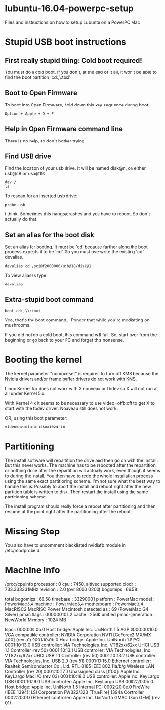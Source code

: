 # lubuntu-16.04-powerpc-setup

Files and instructions on how to setup Lubuntu on a PowerPC Mac

# Stupid USB boot instructions

## First really stupid thing: Cold boot required!

You must do a cold boot. If you don't, at the end of it all,
it won't be able to find the boot partition 'cd:,\\:tbxi'

## Boot to Open Firmware

To boot into Open Firmware, hold down this key sequence during boot: 

    Option + Apple + O + F

## Help in Open Firmware command line

There is no help, so don't bother trying.

## Find USB drive

Find the location of your usb drive. It will be named disk@n,
on either usb@18 or usb@19:

    dev /
    ls

To rescan for an inserted usb drive:

    probe-usb

I think. Sometimes this hangs/crashes and you have to
reboot. So don't actually do that.

## Set an alias for the boot disk

Set an alias for booting. It must be 'cd' because farther
along the boot process expects it to be 'cd'. So you must
overwrite the existing 'cd' devalias.

    devalias cd /pci@f2000000/usb@18/disk@1

To view aliases type:

    devalias

## Extra-stupid boot command

    boot cd:,\\:tbxi

Yea, that's the boot command... Ponder that while you're meditating
on mushrooms.

If you did not do a cold boot, this command will fail. So, start
over from the beginning or go back to your PC and forget this
nonsense.

# Booting the kernel

The kernel parameter "nomodeset" is required to turn off KMS because the 
Nvidia drivers and/or frame buffer drivers do not work with KMS.

Linux Kernel 5.x does not work with X nouveau or fbdev so X will not run
at all under Kernel 5.x.

With Kernel 4.x it seems to be necessary to use video=offb:off to get X
to start with the fbdev driver. Nouveau still does not work.

OR, using this boot parameter:

    video=nvidiafb:1280x1024-16

# Partitioning

The install software will repartition the drive and then go on with
the install. But this never works. The machine has to be rebooted
after the repartition or nothing done after the repartition will
actually work, even though it seems to during the install. You
then have to redo the whole installation process using the same
exact partitioning scheme. I'm not sure what the best way to handle
this is. Possibly to abort the install and reboot right after
the new partition table is written to disk. Then restart the
install using the same partitioning scheme.

The install program should really force a reboot after partitioning
and then resume at the point right after the partitioning after the
reboot.

# Missing Step

You also have to uncomment blacklisted nvidiafb module in /etc/modprobe.d.

# Machine Info

/proc/cpuinfo
processor	: 0
cpu		: 7450, altivec supported
clock		: 733.333331MHz
revision	: 2.0 (pvr 8000 0200)
bogomips	: 66.58

total bogomips	: 66.58
timebase	: 33290001
platform	: PowerMac
model		: PowerMac3,4
machine		: PowerMac3,4
motherboard	: PowerMac3,4 MacRISC2 MacRISC Power Macintosh
detected as	: 69 (PowerMac G4 Silver)
pmac flags	: 00000010
L2 cache	: 256K unified
pmac-generation	: NewWorld
Memory		: 1024 MB


lspci:
0000:00:0b.0 Host bridge: Apple Inc. UniNorth 1.5 AGP
0000:00:10.0 VGA compatible controller: NVIDIA Corporation NV11 [GeForce2 MX/MX 400] (rev a1)
0001:10:0b.0 Host bridge: Apple Inc. UniNorth 1.5 PCI
0001:10:13.0 USB controller: VIA Technologies, Inc. VT82xx/62xx UHCI USB 1.1 Controller (rev 50)
0001:10:13.1 USB controller: VIA Technologies, Inc. VT82xx/62xx UHCI USB 1.1 Controller (rev 50)
0001:10:13.2 USB controller: VIA Technologies, Inc. USB 2.0 (rev 51)
0001:10:15.0 Ethernet controller: Realtek Semiconductor Co., Ltd. RTL-8185 IEEE 802.11a/b/g Wireless LAN Controller (rev 20)
0001:10:17.0 Unassigned class [ff00]: Apple Inc. KeyLargo Mac I/O (rev 03)
0001:10:18.0 USB controller: Apple Inc. KeyLargo USB
0001:10:19.0 USB controller: Apple Inc. KeyLargo USB
0002:20:0b.0 Host bridge: Apple Inc. UniNorth 1.5 Internal PCI
0002:20:0e.0 FireWire (IEEE 1394): LSI Corporation FW322/323 [TrueFire] 1394a Controller
0002:20:0f.0 Ethernet controller: Apple Inc. UniNorth GMAC (Sun GEM) (rev 01)
